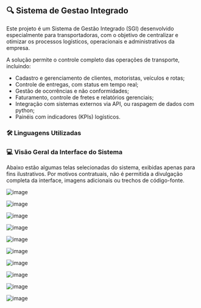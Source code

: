 ## 🔍 Sistema de Gestao Integrado

Este projeto é um Sistema de Gestão Integrado (SGI) desenvolvido especialmente para transportadoras, com o objetivo de centralizar e otimizar os processos logísticos, operacionais e administrativos da empresa.

A solução permite o controle completo das operações de transporte, incluindo:
-  Cadastro e gerenciamento de clientes, motoristas, veículos e rotas;
-  Controle de entregas, com status em tempo real;
-  Gestão de ocorrências e não conformidades;
-  Faturamento, controle de fretes e relatórios gerenciais;
-  Integração com sistemas externos via API, ou raspagem de dados com python;
-  Painéis com indicadores (KPIs) logísticos.

### 🛠 Linguagens Utilizadas

### 💻 Visão Geral da Interface do Sistema

Abaixo estão algumas telas selecionadas do sistema, exibidas apenas para fins ilustrativos. Por motivos contratuais, não é permitida a divulgação completa da interface, imagens adicionais ou trechos de código-fonte.

![image](https://github.com/user-attachments/assets/a0f4dbbb-cf9b-44d8-8534-4d282b1b1cc3)

![image](https://github.com/user-attachments/assets/2e3a3511-a2fc-4a3e-bc83-194ebde01af9)

![image](https://github.com/user-attachments/assets/a03b08ad-cdee-49d9-8d48-b790de6f8e66)

![image](https://github.com/user-attachments/assets/83939979-6a54-4a57-bc4f-92610ff87e2d)

![image](https://github.com/user-attachments/assets/8c809cb7-fcc8-404a-b71a-1a69335b550d)

![image](https://github.com/user-attachments/assets/bcc0eece-97eb-4628-8d8d-ed4977083a09)

![image](https://github.com/user-attachments/assets/8388ca47-5674-40e5-80dc-c187b57499ce)

![image](https://github.com/user-attachments/assets/bb598f6b-beeb-467a-828d-b4eb82bb203e)

![image](https://github.com/user-attachments/assets/ff160dd9-020f-404d-b95f-2582c67d2ba6)

![image](https://github.com/user-attachments/assets/e8cc4484-3d44-4f14-8623-e5cc75b6342f)
